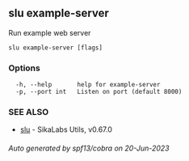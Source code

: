 ## slu example-server

Run example web server

```
slu example-server [flags]
```

### Options

```
  -h, --help       help for example-server
  -p, --port int   Listen on port (default 8000)
```

### SEE ALSO

* [slu](slu.md)	 - SikaLabs Utils, v0.67.0

###### Auto generated by spf13/cobra on 20-Jun-2023
